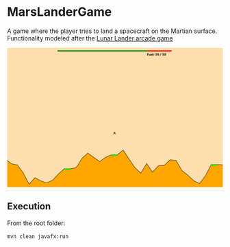# MarsLanderGame
A game where the player tries to land a spacecraft on the Martian surface. 
Functionality modeled after the [Lunar Lander arcade game](https://en.wikipedia.org/wiki/Lunar_Lander_(1979_video_game))

![](img/screenshot.png)

## Execution
From the root folder:
```
mvn clean javafx:run
```